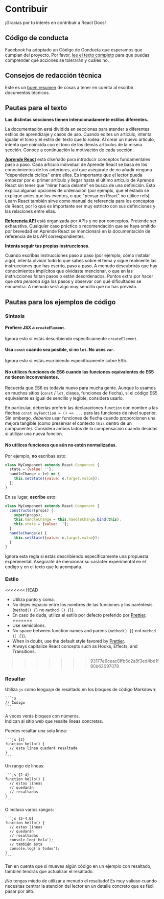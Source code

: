 # Contribuir

¡Gracias por tu interés en contribuir a React Docs!

## Código de conducta

Facebook ha adoptado un Código de Conducta que esperamos que cumplan
del proyecto. Por favor, [lee el texto completo](https://code.facebook.com/codeofconduct)
para que puedas comprender qué acciones se tolerarán y cuáles no.

## Consejos de redacción técnica

Este es un [buen resumen](https://medium.com/@kvosswinkel/coding-like-a-journalist-ee52360a16bc) de cosas a tener en cuenta al escribir documentos técnicos.

## Pautas para el texto

**Las distintas secciones tienen intencionadamente estilos diferentes.**

La documentación está dividida en secciones para atender a diferentes estilos de aprendizaje y casos de uso. Cuando edites un artículo, intenta igualar el tono y el estilo del texto que lo rodea. Al crear un nuevo artículo, intenta que coincida con el tono de los demás artículos de la misma sección. Conoce a continuación la motivación de cada sección.

**[Aprende React](https://es.react.dev/learn)** está diseñado para introducir conceptos fundamentales paso a paso. Cada artículo individual de Aprende React se basa en los conocimientos de los anteriores, así que asegúrate de no añadir ninguna "dependencia cíclica" entre ellos. Es importante que el lector pueda empezar por el primer artículo y llegar hasta el último artículo de Aprende React sin tener que "mirar hacia delante" en busca de una definición. Esto explica algunas opciones de ordenación (por ejemplo, que el estado se explique antes que los eventos, o que "pensar en React" no utilice refs). Learn React también sirve como manual de referencia para los conceptos de React, por lo que es importante ser muy estricto con sus definiciones y las relaciones entre ellas.

**[Referencia API](https://es.react.dev/reference/react)** está organizada por APIs y no por conceptos. Pretende ser exhaustiva. Cualquier caso práctico o recomendación que se haya omitido por brevedad en Aprende React se mencionará en la documentación de referencia de las API correspondientes.

**Intenta seguir tus propias instrucciones.**

Cuando escribas instrucciones paso a paso (por ejemplo, cómo instalar algo), intenta olvidar todo lo que sabes sobre el tema y sigue realmente las instrucciones que has escrito, paso a paso. A menudo descubrirás que hay conocimientos implícitos que olvidaste mencionar, o que en las instrucciones faltan pasos o están desordenados. Puntos extra por hacer que *otra persona* siga los pasos y observar con qué dificultades se encuentra. A menudo será algo muy sencillo que no has previsto.

## Pautas para los ejemplos de código

### Sintaxis

#### Prefiere JSX a `createElement`.

Ignora esto si estás describiendo específicamente `createElement`.

#### Usa `const` cuando sea posible, si no `let`. No uses `var`.

Ignora esto si estás escribiendo específicamente sobre ES5.

#### No utilices funciones de ES6 cuando las funciones equivalentes de ES5 no tienen inconvenientes.

Recuerda que ES6 es todavía nuevo para mucha gente. Aunque lo usamos en muchos sitios (`const` / `let`, clases, funciones de flecha), si el código ES5 equivalente es igual de sencillo y legible, considera usarlo.

En particular, deberías preferir las declaraciones `function` con nombre a las flechas `const myFunction = () => ...` para las funciones de nivel superior. Sin embargo, *deberías* usar funciones de flecha cuando proporcionen una mejora tangible (como preservar el contexto `this` dentro de un componente). Considera ambos lados de la compensación cuando decidas si utilizar una nueva función.

#### No utilices funciones que aún no estén normalizadas.

Por ejemplo, **no** escribas esto:

```js
class MyComponent extends React.Component {
  state = {value: ''};
  handleChange = (e) => {
    this.setState({value: e.target.value});
  };
}
```

En su lugar, **escribe** esto:

```js
class MyComponent extends React.Component {
  constructor(props) {
    super(props);
    this.handleChange = this.handleChange.bind(this);
    this.state = {value: ''};
  }
  handleChange(e) {
    this.setState({value: e.target.value});
  }
}
```

Ignora esta regla si estás describiendo específicamente una propuesta experimental. Asegúrate de mencionar su carácter experimental en el código y en el texto que lo acompaña.

### Estilo

<<<<<<< HEAD
- Utiliza punto y coma.
- No dejes espacio entre los nombres de las funciones y los paréntesis (`method() {}` no `method () {}`).
- En caso de duda, utiliza el estilo por defecto preferido por [Prettier](https://prettier.io/playground/).
=======
- Use semicolons.
- No space between function names and parens (`method() {}` not `method () {}`).
- When in doubt, use the default style favored by [Prettier](https://prettier.io/playground/).
- Always capitalize React concepts such as Hooks, Effects, and Transitions.
>>>>>>> 93177e6ceac8ffb5c2a8f3ed4bd1f80b63097078

### Resaltar

Utiliza `js` como lenguaje de resaltado en los bloques de código Markdown:

````
```js
// Código
```
````

A veces verás bloques con números.  
Indican al sitio web que resalte líneas concretas.

Puedes resaltar una sola línea:

````
```js {2}
function hello() {
  // esta línea quedará resaltada
}
```
````

Un rango de líneas:

````
```js {2-4}
function hello() {
  // estas líneas
  // quedarán
  // resaltadas
}
```
````

O incluso varios rangos:

````
```js {2-4,6}
function hello() {
  // estas líneas
  // quedarán
  // resaltadas
  console.log('Hola');
  // también ésta
  console.log('a todos');
}
```
````

Ten en cuenta que si mueves algún código en un ejemplo con resaltado, también tendrás que actualizar el resaltado.

¡No tengas miedo de utilizar a menudo el resaltado! Es muy valioso cuando necesitas centrar la atención del lector en un detalle concreto que es fácil pasar por alto.
